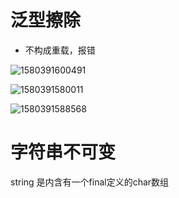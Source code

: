 

# 泛型擦除

- 不构成重载，报错

![1580391600491](C:/Users/Administrator/AppData/Roaming/Typora/typora-user-images/1580391600491.png)

![1580391580011](C:/Users/Administrator/AppData/Roaming/Typora/typora-user-images/1580391580011.png)

![1580391588568](C:/Users/Administrator/AppData/Roaming/Typora/typora-user-images/1580391588568.png)



# 字符串不可变

string 是内含有一个final定义的char数组